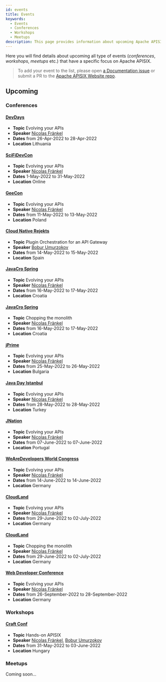 ```yaml
---
id: events
title: Events
keywords:
  - Events
  - Conferences
  - Workshops
  - Meetups
description: This page provides information about upcoming Apache APISIX's community events where you can track Meetups, Conferences and Workshops.
---
```


Here you will find details about upcoming all type of events (*conferences*, *workshops*, *meetups* etc.)
that have a specific focus on Apache APISIX.

> To add your event to the list, please open [a Documentation issue](https://github.com/apache/apisix-website/issues/new?assignees=&labels=documentation&template=documentation.yaml&title=%5BDocs%5D%3A+) or submit a PR to the [Apache APISIX Website repo](https://github.com/apache/apisix-website).

## Upcoming

### Conferences

#### [DevDays](https://devdays.lt/)

* **Topic** Evolving your APIs
* **Speaker** [Nicolas Fränkel](https://github.com/nfrankel)
* **Dates** from 26-Apr-2022 to 28-Apr-2022
* **Location** Lithuania

#### [SciFiDevCon](https://www.scifidevcon.com/)

* **Topic** Evolving your APIs
* **Speaker** [Nicolas Fränkel](https://github.com/nfrankel)
* **Dates** 1-May-2022 to 31-May-2022
* **Location** Online

#### [GeeCon](https://2022.geecon.org/)

* **Topic** Evolving your APIs
* **Speaker** [Nicolas Fränkel](https://github.com/nfrankel)
* **Dates** from 11-May-2022 to 13-May-2022
* **Location** Poland

#### [Cloud Native Rejekts](https://cloud-native.rejekts.io/)

* **Topic** Plugin Orchestration for an API Gateway
* **Speaker** [Bobur Umurzokov](https://github.com/Boburmirzo)
* **Dates** from 14-May-2022 to 15-May-2022
* **Location** Spain

#### [JavaCro Spring](https://2022spring.javacro.hr/eng/)

* **Topic** Evolving your APIs
* **Speaker** [Nicolas Fränkel](https://github.com/nfrankel)
* **Dates** from 16-May-2022 to 17-May-2022
* **Location** Croatia

#### [JavaCro Spring](https://2022spring.javacro.hr/eng/)

* **Topic** Chopping the monolith
* **Speaker** [Nicolas Fränkel](https://github.com/nfrankel)
* **Dates** from 16-May-2022 to 17-May-2022
* **Location** Croatia

#### [jPrime](https://jprime.io/)

* **Topic** Evolving your APIs
* **Speaker** [Nicolas Fränkel](https://github.com/nfrankel)
* **Dates** from 25-May-2022 to 26-May-2022
* **Location** Bulgaria

#### [Java Day Istanbul](http://www.javaday.istanbul/)

* **Topic** Evolving your APIs
* **Speaker** [Nicolas Fränkel](https://github.com/nfrankel)
* **Dates** from 28-May-2022 to 28-May-2022
* **Location** Turkey

#### [JNation](https://2022.jnation.pt/)

* **Topic** Evolving your APIs
* **Speaker** [Nicolas Fränkel](https://github.com/nfrankel)
* **Dates** from 07-June-2022 to 07-June-2022
* **Location** Portugal

#### [WeAreDevelopers World Congress](https://worldcongress.dev/)

* **Topic** Evolving your APIs
* **Speaker** [Nicolas Fränkel](https://github.com/nfrankel)
* **Dates** from 14-June-2022 to 14-June-2022
* **Location** Germany

#### [CloudLand](https://www.cloudland.org/de/home/)

* **Topic** Evolving your APIs
* **Speaker** [Nicolas Fränkel](https://github.com/nfrankel)
* **Dates** from 29-June-2022 to 02-July-2022
* **Location** Germany

#### [CloudLand](https://www.cloudland.org/de/home/)

* **Topic** Chopping the monolith
* **Speaker** [Nicolas Fränkel](https://github.com/nfrankel)
* **Dates** from 29-June-2022 to 02-July-2022
* **Location** Germany

#### [Web Developer Conference](https://www.web-developer-conference.de/)

* **Topic** Evolving your APIs
* **Speaker** [Nicolas Fränkel](https://github.com/nfrankel)
* **Dates** from 26-September-2022 to 28-September-2022
* **Location** Germany

### Workshops

#### [Craft Conf](https://craft-conf.com/)

* **Topic** Hands-on APISIX
* **Speaker** [Nicolas Fränkel](https://github.com/nfrankel), [Bobur Umurzokov](https://github.com/Boburmirzo)
* **Dates** from 31-May-2022 to 03-June-2022
* **Location** Hungary

### Meetups

Coming soon...
